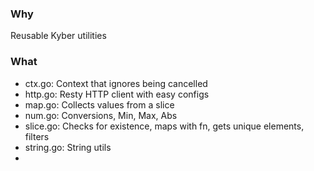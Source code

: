 ### Why

Reusable Kyber utilities

### What

- ctx.go: Context that ignores being cancelled
- http.go: Resty HTTP client with easy configs
- map.go: Collects values from a slice
- num.go: Conversions, Min, Max, Abs
- slice.go: Checks for existence, maps with fn, gets unique elements, filters
- string.go: String utils
- 